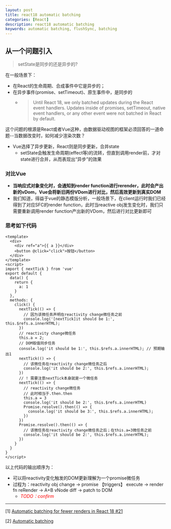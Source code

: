 ```yaml
---
layout: post
title: react18 automatic batching
categories: [React]
description: react18 automatic batching
keywords: automatic batching, flushSync, batching
--- 
```


## 从一个问题引入

> setState是同步的还是异步的?

在一般场景下：
* 在React的生命周期、合成事件中它是异步的；
* 在异步事件(promise、setTimeout)、原生事件中，是同步的
  * > Until React 18, we only batched updates during the React event handlers. Updates inside of promises, setTimeout, native event handlers, or any other event were not batched in React by default.

这个问题的根源是React或者Vue这种，由数据驱动视图的框架必须回答的一道命题--当数据改变时，如何减少渲染次数？
* Vue选择了异步更新，React则是同步更新，合并state
  * setState会触发生命周期(effect等)的流转，但直到调用render前，才对state进行合并，从而表现出“异步”的效果

### 对比Vue

* **当响应式对象变化时，会通知到render function进行rerender，此时会产出新的vDom，Vue会将新旧两份VDom进行对比，然后高效更新到真实DOM**
* 我们知道，得益于vue的静态模版分析，一般场景下，在client运行时我们已经得到了对应SFC的render function，此时当reactive obj发生变化时，我们只需要重新调用render function产出新的VDom，然后进行对比更新即可

### 思考如下代码

```vue
<template>
  <div>
    <div ref="a">{{ a }}</div>
    <button @click="click">按钮</button>
  </div>
</template>
<script>
import { nextTick } from 'vue'
export default {
  data() {
    return {
      a: 1
    }
  },
  methods: {
    click() {
      nextTick(() => {
        // 因为该微任务声明在reactivity change微任务之前
        console.log('[nextTick]it should be 1:', this.$refs.a.innerHTML);
      })
      // reactivity change微任务
      this.a = 2;
      // DOM取值同步任务
      console.log('it should be 1:', this.$refs.a.innerHTML); // 预期输出1
      nextTick(() => {
        // 该微任务在reactivity change微任务之后
        console.log('it should be 2:', this.$refs.a.innerHTML);
      })
      // ! 需要注意nextTick本身就是一个微任务
      nextTick(() => {
        // reactivity change微任务
        // 此时相当于.then.then
        this.a = 3
        console.log('it should be 2:', this.$refs.a.innerHTML)
        Promise.resolve().then(() => {
          console.log('it should be 3:', this.$refs.a.innerHTML);
        })
      })
      Promise.resolve().then(() => {
        // 该微任务在reactivity change微任务之后；在this.a=3微任务之前
        console.log('it should be 2:', this.$refs.a.innerHTML);
      })
    }
  }
}
</script>
```
以上代码的输出顺序为：
* 可以将reactivity变化触发的DOM更新理解为一个promise微任务
* 过程为：reactivity obj change -> promise 【triggers】 execute -> render fn reRender -> A+B vNode diff -> patch to DOM
  * <i style="color: red;">TODO：confirm</i>

---

[1] [Automatic batching for fewer renders in React 18 #21](https://github.com/reactwg/react-18/discussions/21#)

[2] [Automatic batching](https://zhuanlan.zhihu.com/p/382216973)
